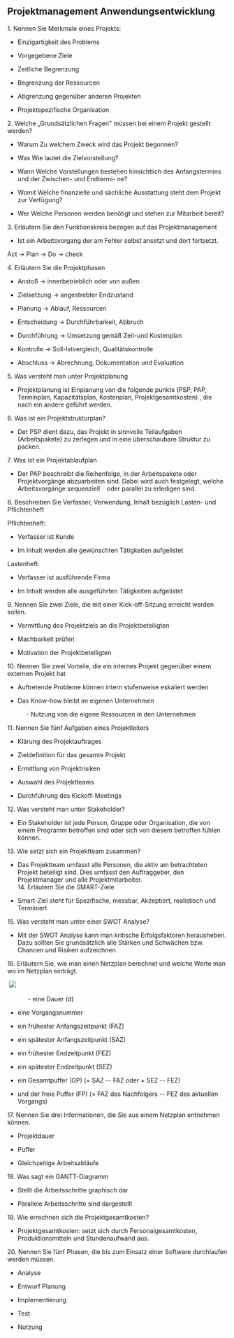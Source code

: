 ## Projektmanagement Anwendungsentwicklung

1\. Nennen Sie Merkmale eines Projekts:

- Einzigartigkeit des Problems

- Vorgegebene Ziele

- Zeitliche Begrenzung

- Begrenzung der Ressourcen

- Abgrenzung gegenüber anderen Projekten

- Projektspezifische Organisation

2\. Welche „Grundsätzlichen Fragen" müssen bei einem Projekt gestellt werden?

-   Warum Zu welchem Zweck wird das Projekt begonnen?

-   Was Wie lautet die Zielvorstellung?

-   Wann Welche Vorstellungen bestehen hinsichtlich des Anfangstermins und der Zwischen- und Endtermi- ne?

-   Womit Welche finanzielle und sächliche Ausstattung steht dem Projekt zur Verfügung?

-   Wer Welche Personen werden benötigt und stehen zur Mitarbeit bereit?

3\. Erläutern Sie den Funktionskreis bezogen auf das Projektmanagement

- Ist ein Arbeitsvorgang der am Fehler selbst ansetzt und dort fortsetzt.

Act → Plan → Do → check

4\. Erläutern Sie die Projektphasen

- Anstoß → innerbetrieblich oder von außen

- Zielsetzung → angestrebter Endzustand

- Planung → Ablauf, Ressourcen

- Entscheidung → Durchführbarkeit, Abbruch

- Durchführung → Umsetzung gemäß Zeit-und Kostenplan

- Kontrolle → Soll-Istvergleich, Qualitätskontrolle

- Abschluss → Abrechnung, Dokumentation und Evaluation

5\. Was versteht man unter Projektplanung

-   Projektplanung ist Einplanung von die folgende punkte (PSP, PAP, Terminplan, Kapazitätsplan, Kostenplan, Projektgesamtkosten) , die nach ein andere geführt werden.

6\. Was ist ein Projektstrukturplan?

-   Der PSP dient dazu, das Projekt in sinnvolle Teilaufgaben (Arbeitspakete) zu zerlegen und in eine überschaubare Struktur zu packen.

7\. Was ist ein Projektablaufplan

-   Der PAP beschreibt die Reihenfolge, in der Arbeitspakete oder Projektvorgänge abzuarbeiten sind. Dabei wird auch festgelegt, welche Arbeitsvorgänge sequenziell    oder parallel zu erledigen sind.

8\. Beschreiben Sie Verfasser, Verwendung, Inhalt bezüglich Lasten- und Pflichtenheft

Pflichtenheft: 

- Verfasser ist Kunde

- Im Inhalt werden alle gewünschten Tätigkeiten aufgelistet

Lastenheft:

- Verfasser ist ausführende Firma

- Im Inhalt werden alle ausgeführten Tätigkeiten aufgelistet

9\. Nennen Sie zwei Ziele, die mit einer Kick-off-Sitzung erreicht werden sollen.

- Vermittlung des Projektziels an die Projektbeteiligten

- Machbarkeit prüfen

- Motivation der Projektbeteiligten

10\. Nennen Sie zwei Vorteile, die ein internes Projekt gegenüber einem externen Projekt hat

- Auftretende Probleme können intern stufenweise eskaliert werden

- Das Know-how bleibt im eigenen Unternehmen

           - Nutzung von die eigene Ressourcen in den Unternehmen

11\. Nennen Sie fünf Aufgaben eines Projektleiters

-   Klärung des Projektauftrages

-   Zieldefinition für das gesamte Projekt

-   Ermittlung von Projektrisiken

-   Auswahl des Projektteams

-   Durchführung des Kickoff-Meetings

12\. Was versteht man unter Stakeholder?

-   Ein Stakeholder ist jede Person, Gruppe oder Organisation, die von einem Programm betroffen sind oder sich von diesem betroffen fühlen können.

13\. Wie setzt sich ein Projektteam zusammen?

-   Das Projektteam umfasst alle Personen, die aktiv am betrachteten Projekt beteiligt sind. Dies umfasst den Auftraggeber, den Projektmanager und alle Projektmitarbeiter.\
14\. Erläutern Sie die SMART-Ziele

-   Smart-Ziel steht für Spezifische, messbar, Akzeptiert, realistisch und Terminiert

15\. Was versteht man unter einer SWOT Analyse?

-   Mit der SWOT Analyse kann man kritische Erfolgsfaktoren herausheben. Dazu sollten Sie grundsätzlich alle Stärken und Schwächen bzw. Chancen und Risiken aufzeichnen.

16\. Erläutern Sie, wie man einen Netzplan berechnet und welche Werte man wo im Netzplan einträgt.

 ![](https://lh5.googleusercontent.com/nTxEHQbfDXsIpSMqfn_5xl10eOaYOf0SwqSEhBdHqhu3FIEV81B3LgSXNkAv4i9Tw4Wb9BoKt-_ZNXev0NvQI80CoYrfOXGvmFcjOtsfcbjLChTpCFVcIJo48gwfe_sWTRX5De7-)

            - eine Dauer (d)

- eine Vorgangsnummer

- ein frühester Anfangszeitpunkt (FAZ)

- ein spätester Anfangszeitpunkt (SAZ)

- ein frühester Endzeitpunkt (FEZ)

- ein spätester Endzeitpunkt (SEZ)

- ein Gesamtpuffer (GP) (= SAZ -- FAZ oder = SEZ -- FEZ)

- und der freie Puffer (FP) (= FAZ des Nachfolgers -- FEZ des aktuellen Vorgangs)

17\. Nennen Sie drei Informationen, die Sie aus einem Netzplan entnehmen können.

- Projektdauer

- Puffer

- Gleichzeitige Arbeitsabläufe

18\. Was sagt ein GANTT-Diagramm

- Stellt die Arbeitsschritte graphisch dar

- Parallele Arbeitsschritte sind dargestellt

19\. Wie errechnen sich die Projektgesamtkosten?

-   Projektgesamtkosten: setzt sich durch Personalgesamtkosten, Produktionsmitteln und Stundenaufwand aus.

20\. Nennen Sie fünf Phasen, die bis zum Einsatz einer Software durchlaufen werden müssen.

-   Analyse

-   Entwurf Planung

-   Implementierung

-   Test

-   Nutzung
